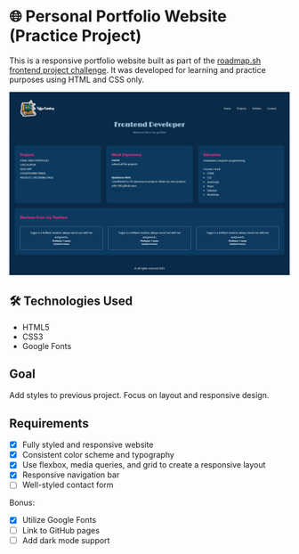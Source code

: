 # 🌐 Personal Portfolio Website (Practice Project)

This is a responsive portfolio website built as part of the [roadmap.sh frontend project challenge](https://roadmap.sh/projects/portfolio-website). It was developed for learning and practice purposes using HTML and CSS only.

![Personal Portfolio](./../images/portfolio.png)

## 🛠️ Technologies Used

- HTML5  
- CSS3  
- Google Fonts

## Goal

Add styles to previous project. Focus on layout and responsive design.

## Requirements

- [X] Fully styled and responsive website
- [X] Consistent color scheme and typography
- [X] Use flexbox, media queries, and grid to create a responsive layout
- [x] Responsive navigation bar
- [ ] Well-styled contact form

Bonus:

- [X] Utilize Google Fonts
- [ ] Link to GitHub pages
- [ ] Add dark mode support
